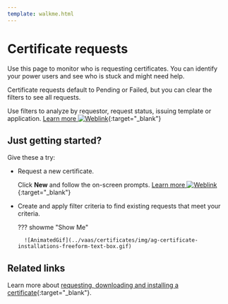 ```yaml
---
template: walkme.html
---
```


# Certificate requests

Use this page to monitor who is requesting certificates. You can identify your power users and see who is stuck and might need help. 

Certificate requests default to Pending or Failed, but you can clear the filters to see all requests.

Use filters to analyze by requestor, request status, issuing template or application. [Learn more ![Weblink](../img/ico-weblink.gif)](../vaas/certificates/using-filters-to-find-certificates.md){:target="_blank"}

## Just getting started?

Give these a try:

- Request a new certificate.
    
    Click **New** and follow the on-screen prompts. [Learn more ![Weblink](../img/ico-weblink.gif)](../vaas/certificates/requesting-downloading-installing-certificates.md){:target="_blank"}

- Create and apply filter criteria to find existing requests that meet your criteria.

    ??? showme "Show Me"

        ![AnimatedGif](../vaas/certificates/img/ag-certificate-installations-freeform-text-box.gif)

## Related links

Learn more about [requesting, downloading and installing a certificate](../vaas/certificates/requesting-downloading-installing-certificates.md){:target="_blank"}.

